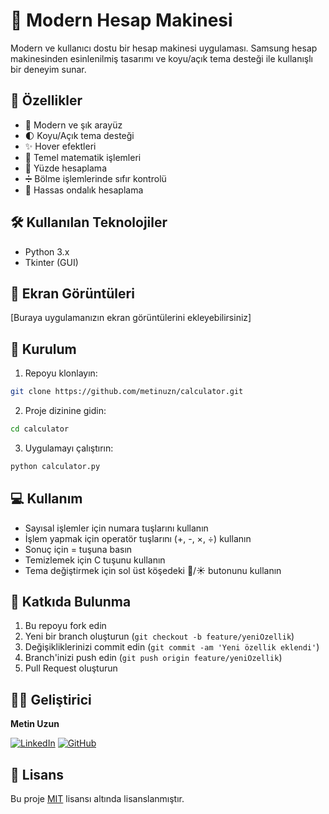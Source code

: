 # 🧮 Modern Hesap Makinesi

Modern ve kullanıcı dostu bir hesap makinesi uygulaması. Samsung hesap makinesinden esinlenilmiş tasarımı ve koyu/açık tema desteği ile kullanışlı bir deneyim sunar.

## 🌟 Özellikler

- 📱 Modern ve şık arayüz
- 🌓 Koyu/Açık tema desteği
- ✨ Hover efektleri
- 🔢 Temel matematik işlemleri
- 💫 Yüzde hesaplama
- ➗ Bölme işlemlerinde sıfır kontrolü
- 🎯 Hassas ondalık hesaplama

## 🛠️ Kullanılan Teknolojiler

- Python 3.x
- Tkinter (GUI)

## 📸 Ekran Görüntüleri

[Buraya uygulamanızın ekran görüntülerini ekleyebilirsiniz]

## 🚀 Kurulum

1. Repoyu klonlayın:
```bash
git clone https://github.com/metinuzn/calculator.git
```

2. Proje dizinine gidin:
```bash
cd calculator
```

3. Uygulamayı çalıştırın:
```bash
python calculator.py
```

## 💻 Kullanım

- Sayısal işlemler için numara tuşlarını kullanın
- İşlem yapmak için operatör tuşlarını (+, -, ×, ÷) kullanın
- Sonuç için = tuşuna basın
- Temizlemek için C tuşunu kullanın
- Tema değiştirmek için sol üst köşedeki 🌙/☀️ butonunu kullanın

## 🤝 Katkıda Bulunma

1. Bu repoyu fork edin
2. Yeni bir branch oluşturun (`git checkout -b feature/yeniOzellik`)
3. Değişikliklerinizi commit edin (`git commit -am 'Yeni özellik eklendi'`)
4. Branch'inizi push edin (`git push origin feature/yeniOzellik`)
5. Pull Request oluşturun

## 👨‍💻 Geliştirici

**Metin Uzun**

[![LinkedIn](https://img.shields.io/badge/LinkedIn-0077B5?style=for-the-badge&logo=linkedin&logoColor=white)](https://www.linkedin.com/in/metin-uzun-aa333a26b/)
[![GitHub](https://img.shields.io/badge/GitHub-100000?style=for-the-badge&logo=github&logoColor=white)](https://github.com/metinuzn)

## 📝 Lisans

Bu proje [MIT](LICENSE) lisansı altında lisanslanmıştır.
